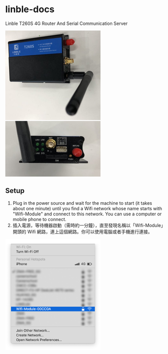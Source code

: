 # linble-docs

Linble T260S 4G Router And Serial Communication Server

<img alt="T260S" src="./images/image-00.jpg" width="300"> <img alt="T260S" src="./images/image-01.jpg" width="300">

## Setup

1. Plug in the power source and wait for the machine to start (it takes about one minute) until you find a Wifi network whose name starts with "Wifi-Module" and connect to this network. You can use a computer or mobile phone to connect.
1. 插入電源，等待機器啟動（需時約一分鐘），直至發現名稱以「Wifi-Module」開頭的 Wifi 網路，連上這個網路。你可以使用電腦或者手機進行連接。

<img alt="wifi" src="./images/image-02.png" width="300">
